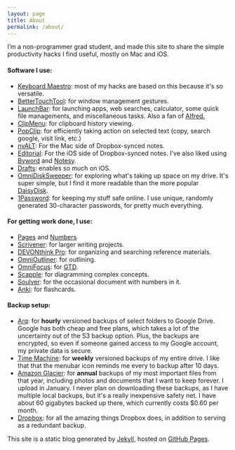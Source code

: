 ```yaml
---
layout: page
title: About
permalink: /about/
---
```


I’m a non-programmer grad student, and made this site to share the simple productivity hacks I find useful, mostly on Mac and iOS.

#### Software I use: 

* [Keyboard Maestro](http://keyboardmaestro.com): most of my hacks are based on this because it's so versatile.
* [BetterTouchTool](http://www.boastr.net): for window management gestures.
* [LaunchBar](http://www.obdev.at/products/launchbar/index.html): for launching apps, web searches, calculator, some quick file managements, and miscellaneous tasks. Also a fan of [Alfred.](http://www.alfredapp.com)
* [ClipMenu](http://www.clipmenu.com): for clipboard history viewing.
* [PopClip](http://pilotmoon.com/popclip/): for efficiently taking action on selected text (copy, search google, visit link, etc.)
* [nvALT](http://brettterpstra.com/projects/nvalt/): For the Mac side of Dropbox-synced notes.
* [Editorial](http://omz-software.com/editorial/): For the iOS side of Dropbox-synced notes. I've also liked using [Byword](http://bywordapp.com) and [Notesy](http://notesy-app.com).
* [Drafts](http://agiletortoise.com/drafts/): enables so much on iOS.
* [OmniDiskSweeper](http://www.omnigroup.com/more): for exploring what's taking up space on my drive. It's super simple, but I find it more readable than the more popular [DaisyDisk](http://www.daisydiskapp.com).
* [1Password](https://agilebits.com/onepassword): for keeping my stuff safe online. I use unique, randomly generated 30-character passwords, for pretty much everything.

#### For getting work done, I use:

* [Pages](https://www.apple.com/mac/pages/) and [Numbers](https://www.apple.com/mac/numbers/)
* [Scrivener](http://www.literatureandlatte.com/scrivener.php): for larger writing projects.
* [DEVONthink Pro](http://www.devontechnologies.com/products/devonthink/devonthink-pro.html): for organizing and searching reference materials.
* [OmniOutliner](http://www.omnigroup.com/omnioutliner): for outlining.
* [OmniFocus](https://www.omnigroup.com/omnifocus): for [GTD](http://en.wikipedia.org/wiki/Getting_Things_Done).
* [Scapple](http://www.literatureandlatte.com/scapple.php): for diagramming complex concepts.
* [Soulver](http://www.acqualia.com/soulver/): for the occasional document with numbers in it.
* [Anki](http://ankisrs.net): for flashcards.

#### Backup setup:

* [Arq](http://www.haystacksoftware.com/arq/): for **hourly** versioned backups of select folders to Google Drive. Google has both cheap and free plans, which takes a lot of the uncertainty out of the S3 backup option. Plus, the backups are encrypted, so even if someone gained access to my Google account, my private data is secure.
* [Time Machine](http://support.apple.com/kb/HT1427): for **weekly** versioned backups of my entire drive. I like that that the menubar icon reminds me every to backup after 10 days.
* [Amazon Glacier](http://aws.amazon.com/glacier/): for **annual** backups of my most important files from that year, including photos and documents that I want to keep forever. I upload in January. I never plan on downloading these backups, as I have multiple local backups, but it's a really inexpensive safety net. I have about 60 gigabytes backed up there, which currently costs $0.60 per month.
* [Dropbox](http://www.dropbox.com): for all the amazing things Dropbox does, in addition to serving as a redundant backup.

This site is a static blog generated by [Jekyll](http://jekyllrb.com), hosted on [GitHub Pages](https://pages.github.com).